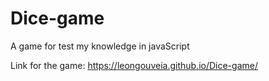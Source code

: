 # Dice-game
A game for test my knowledge in  javaScript 

Link for the game: https://leongouveia.github.io/Dice-game/
